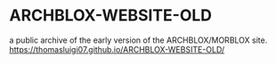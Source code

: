 # ARCHBLOX-WEBSITE-OLD
a public archive of the early version of the ARCHBLOX/MORBLOX site.
https://thomasluigi07.github.io/ARCHBLOX-WEBSITE-OLD/

